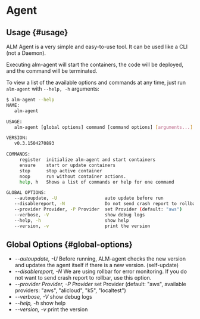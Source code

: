 # Agent

## Usage {#usage}

ALM Agent is a very simple and easy-to-use tool. It can be used like a CLI \(not a Daemon\).

Executing alm-agent will start the containers, the code will be deployed, and the command will be terminated.

To view a list of the available options and commands at any time, just run `alm-agent` with `--help, -h` arguments:

```bash
$ alm-agent --help
NAME:
   alm-agent

USAGE:
   alm-agent [global options] command [command options] [arguments...]

VERSION:
   v0.3.1504270893

COMMANDS:
     register  initialize alm-agent and start containers
     ensure    start or update containers
     stop      stop active container
     noop      run without container actions.
     help, h   Shows a list of commands or help for one command

GLOBAL OPTIONS:
   --autoupdate, -U                  auto update before run
   --disablereport, -N               Do not send crash report to rollbar.
   --provider Provider, -P Provider  set Provider (default: "aws")
   --verbose, -V                     show debug logs
   --help, -h                        show help
   --version, -v                     print the version
```

## Global Options {#global-options}

* _--autoupdate,  -U_   Before running, ALM-agent checks the new version and updates the agent itself  if there is a new version. \(self-update\) 
* _--disablereport, -N_  We are using rollbar for error monitoring. If you do not want to send crash report to rollbar,   use this option. 
* _--provider Provider, -P Provider_  set Provider \(default: "aws", available providers: "aws", "alicloud", "k5", "localtest"\) 
* _--verbose, -V_  show debug logs 
* _--help, -h_  show help 
* _--version, -v_  print the version



                   

